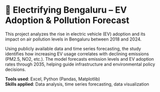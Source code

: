 # 🚗 Electrifying Bengaluru – EV Adoption & Pollution Forecast

This project analyzes the rise in electric vehicle (EV) adoption and its impact on air pollution levels in Bengaluru between 2018 and 2024.

Using publicly available data and time series forecasting, the study identifies how increasing EV usage correlates with declining emissions (PM2.5, NO2, etc.). The model forecasts emission levels and EV adoption rates through 2035, helping guide infrastructure and environmental policy decisions.

**Tools used**: Excel, Python (Pandas, Matplotlib)  
**Skills applied**: Data analysis, time series forecasting, data visualization
